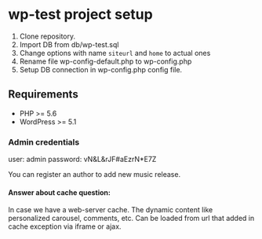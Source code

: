 # wp-test project setup
1. Clone repository.
2. Import DB from db/wp-test.sql
3. Change options with name `siteurl` and `home` to actual ones
4. Rename file wp-config-default.php to wp-config.php
5. Setup DB connection in wp-config.php config file.

## Requirements
* PHP >= 5.6
* WordPress >= 5.1

### Admin credentials
user: admin
password: vN&L&rJF#aEzrN*E7Z

You can register an author to add new music release.

#### Answer about cache question:
In case we have a web-server cache. The dynamic content like personalized carousel, comments, etc. Can be loaded from url that added in cache exception via iframe or ajax.


